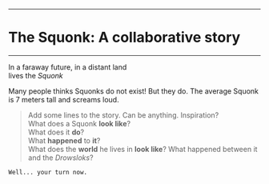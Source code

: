 ------------------------------------
# The Squonk: A collaborative story
------------------------------------

In a faraway future, in a distant land  
lives the *Squonk*

Many people thinks Squonks do not exist!
But they do.
The average Squonk is 7 meters tall and screams loud.

>  Add some lines to the story. Can be anything. Inspiration?  
>  What does a Squonk **look like**?  
>  What does it **do**?  
>  What **happened** to **it**?  
>  What does the **world** he lives in **look like**?
>  What happened between it and the *Drowsloks*?

`Well... your turn now.`

